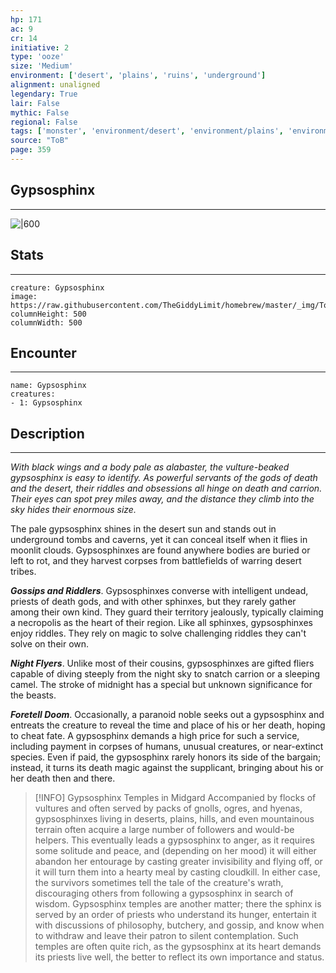 ```yaml
---
hp: 171
ac: 9
cr: 14
initiative: 2
type: 'ooze'    
size: 'Medium'
environment: ['desert', 'plains', 'ruins', 'underground']
alignment: unaligned
legendary: True
lair: False
mythic: False
regional: False
tags: ['monster', 'environment/desert', 'environment/plains', 'environment/ruins', 'environment/underground']
source: "ToB"
page: 359
---
```


## Gypsosphinx
---

![|600](https://raw.githubusercontent.com/TheGiddyLimit/homebrew/master/_img/ToB/Gypsosphinx.webp)

## Stats
---

```statblock
creature: Gypsosphinx
image: https://raw.githubusercontent.com/TheGiddyLimit/homebrew/master/_img/ToB/token/Gypsosphinx.png
columnHeight: 500
columnWidth: 500
```

## Encounter
---

```encounter-table
name: Gypsosphinx
creatures:
- 1: Gypsosphinx
```

## Description
---
_With black wings and a body pale as alabaster, the vulture-beaked gypsosphinx is easy to identify. As powerful servants of the gods of death and the desert, their riddles and obsessions all hinge on death and carrion. Their eyes can spot prey miles away, and the distance they climb into the sky hides their enormous size._

The pale gypsosphinx shines in the desert sun and stands out in underground tombs and caverns, yet it can conceal itself when it flies in moonlit clouds. Gypsosphinxes are found anywhere bodies are buried or left to rot, and they harvest corpses from battlefields of warring desert tribes.

**_Gossips and Riddlers_**. Gypsosphinxes converse with intelligent undead, priests of death gods, and with other sphinxes, but they rarely gather among their own kind. They guard their territory jealously, typically claiming a necropolis as the heart of their region.
Like all sphinxes, gypsosphinxes enjoy riddles. They rely on magic to solve challenging riddles they can't solve on their own.

**_Night Flyers_**. Unlike most of their cousins, gypsosphinxes are gifted fliers capable of diving steeply from the night sky to snatch carrion or a sleeping camel. The stroke of midnight has a special but unknown significance for the beasts.

**_Foretell Doom_**. Occasionally, a paranoid noble seeks out a gypsosphinx and entreats the creature to reveal the time and place of his or her death, hoping to cheat fate. A gypsosphinx demands a high price for such a service, including payment in corpses of humans, unusual creatures, or near-extinct species. Even if paid, the gypsosphinx rarely honors its side of the bargain; instead, it turns its death magic against the supplicant, bringing about his or her death then and there.

> [!INFO] Gypsosphinx Temples in Midgard
>Accompanied by flocks of vultures and often served by packs of gnolls, ogres, and hyenas, gypsosphinxes living in deserts, plains, hills, and even mountainous terrain often acquire a large number of followers and would-be helpers. This eventually leads a gypsosphinx to anger, as it requires some solitude and peace, and (depending on her mood) it will either abandon her entourage by casting greater invisibility and flying off, or it will turn them into a hearty meal by casting cloudkill. In either case, the survivors sometimes tell the tale of the creature's wrath, discouraging others from following a gypsosphinx in search of wisdom.
>Gypsosphinx temples are another matter; there the sphinx is served by an order of priests who understand its hunger, entertain it with discussions of philosophy, butchery, and gossip, and know when to withdraw and leave their patron to silent contemplation. Such temples are often quite rich, as the gypsosphinx at its heart demands its priests live well, the better to reflect its own importance and status.






